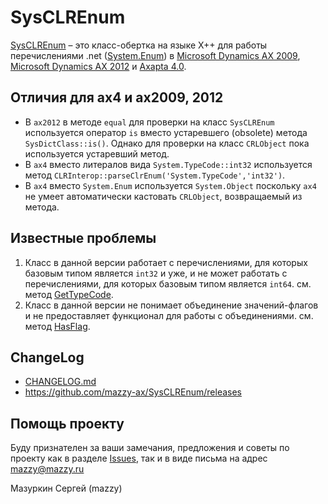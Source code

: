 # SysCLREnum

[project]:https://github.com/mazzy-ax/SysCLREnum
[license]:https://github.com/mazzy-ax/SysCLREnum/blob/master/LICENSE
[System.Enum]:https://docs.microsoft.com/en-us/dotnet/api/system.enum

[SysCLREnum][project] &ndash; это класс-обертка на языке X++ для работы перечислениями .net ([System.Enum]) в [Microsoft Dynamics AX 2009](ax2009), [Microsoft Dynamics AX 2012](ax2012) и [Axapta 4.0](ax4).

## Отличия для ax4 и ax2009, 2012

* В `ax2012` в методе `equal` для проверки на класс `SysCLREnum` используется оператор `is` вместо устаревшего (obsolete) метода `SysDictClass::is()`. Однако для проверки на класс `CRLObject` пока используется устаревший метод.
* В `ax4` вместо литералов вида `System.TypeCode::int32` используется метод `CLRInterop::parseClrEnum('System.TypeCode','int32')`.
* В `ax4` вместо `System.Enum` используется `System.Object` поскольку `ax4` не умеет автоматически кастовать `CRLObject`, возвращаемый из метода.

## Известные проблемы

1. Класс в данной версии работает с перечислениями, для которых базовым типом является `int32` и уже, и не может работать с перечислениями, для которых базовым типом является `int64`. см. метод [GetTypeCode](https://docs.microsoft.com/en-us/dotnet/api/system.enum.gettypecode).
2. Класс в данной версии не понимает объединение значений-флагов и не предоставляет функционал для работы с объединениями. см. метод [HasFlag](https://docs.microsoft.com/ru-ru/dotnet/api/system.enum.hasflag).

## ChangeLog

* [CHANGELOG.md](CHANGELOG.md)
* <https://github.com/mazzy-ax/SysCLREnum/releases>

## Помощь проекту

Буду признателен за ваши замечания, предложения и советы по проекту как в разделе [Issues](https://github.com/mazzy-ax/SysCLREnum/issues), так и в виде письма на адрес <mazzy@mazzy.ru>

Мазуркин Сергей (mazzy)
